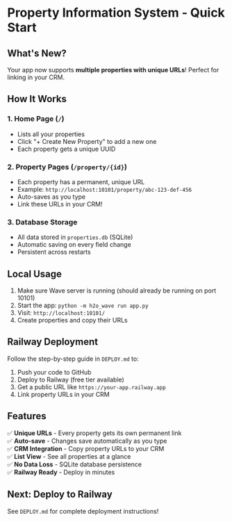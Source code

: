 # Property Information System - Quick Start

## What's New?

Your app now supports **multiple properties with unique URLs**! Perfect for linking in your CRM.

## How It Works

### 1. Home Page (`/`)
- Lists all your properties
- Click "+ Create New Property" to add a new one
- Each property gets a unique UUID

### 2. Property Pages (`/property/{id}`)
- Each property has a permanent, unique URL
- Example: `http://localhost:10101/property/abc-123-def-456`
- Auto-saves as you type
- Link these URLs in your CRM!

### 3. Database Storage
- All data stored in `properties.db` (SQLite)
- Automatic saving on every field change
- Persistent across restarts

## Local Usage

1. Make sure Wave server is running (should already be running on port 10101)
2. Start the app: `python -m h2o_wave run app.py`
3. Visit: `http://localhost:10101/`
4. Create properties and copy their URLs

## Railway Deployment

Follow the step-by-step guide in `DEPLOY.md` to:
1. Push your code to GitHub
2. Deploy to Railway (free tier available)
3. Get a public URL like `https://your-app.railway.app`
4. Link property URLs in your CRM

## Features

✅ **Unique URLs** - Every property gets its own permanent link  
✅ **Auto-save** - Changes save automatically as you type  
✅ **CRM Integration** - Copy property URLs to your CRM  
✅ **List View** - See all properties at a glance  
✅ **No Data Loss** - SQLite database persistence  
✅ **Railway Ready** - Deploy in minutes  

## Next: Deploy to Railway

See `DEPLOY.md` for complete deployment instructions!
